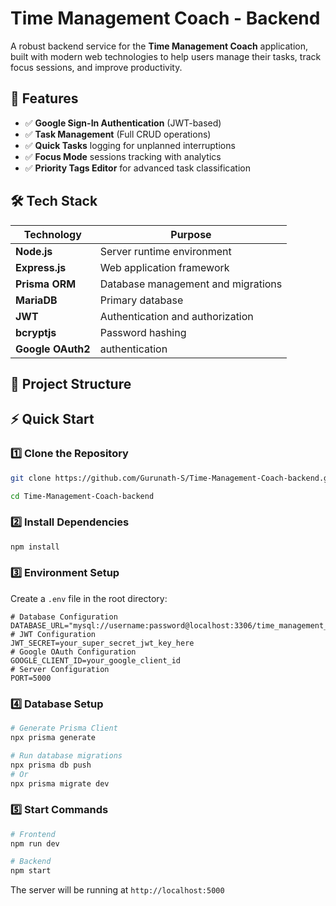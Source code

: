 # Time Management Coach - Backend

A robust backend service for the **Time Management Coach** application, built with modern web technologies to help users manage their tasks, track focus sessions, and improve productivity.

## 🚀 Features

- ✅ **Google Sign-In Authentication** (JWT-based)
- ✅ **Task Management** (Full CRUD operations)
- ✅ **Quick Tasks** logging for unplanned interruptions
- ✅ **Focus Mode** sessions tracking with analytics
- ✅ **Priority Tags Editor** for advanced task classification

## 🛠️ Tech Stack

| Technology | Purpose |
|------------|---------|
| **Node.js** | Server runtime environment |
| **Express.js** | Web application framework |
| **Prisma ORM** | Database management and migrations |
| **MariaDB** | Primary database |
| **JWT** | Authentication and authorization |
| **bcryptjs** | Password hashing |
| **Google OAuth2** | authentication |

## 📂 Project Structure

## ⚡ Quick Start
### 1️⃣ Clone the Repository

```bash
git clone https://github.com/Gurunath-S/Time-Management-Coach-backend.git

cd Time-Management-Coach-backend
```

### 2️⃣ Install Dependencies

```bash
npm install
```

### 3️⃣ Environment Setup

Create a `.env` file in the root directory:

```env
# Database Configuration
DATABASE_URL="mysql://username:password@localhost:3306/time_management_db"
# JWT Configuration
JWT_SECRET=your_super_secret_jwt_key_here
# Google OAuth Configuration
GOOGLE_CLIENT_ID=your_google_client_id
# Server Configuration
PORT=5000
```

### 4️⃣ Database Setup

```bash
# Generate Prisma Client
npx prisma generate

# Run database migrations
npx prisma db push
# Or
npx prisma migrate dev
```

### 5️⃣ Start Commands
```bash
# Frontend
npm run dev
```
```bash
# Backend
npm start
```

The server will be running at `http://localhost:5000`
